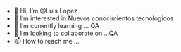 - 👋 Hi, I’m @Luis Lopez
- 👀 I’m interested in Nuevos conocimientos tecnologicos
- 🌱 I’m currently learning ... QA
- 💞️ I’m looking to collaborate on ...QA
- 📫 How to reach me ...

<!---
lelopezqa/lelopezqa is a ✨ special ✨ repository because its `README.md` (this file) appears on your GitHub profile.
You can click the Preview link to take a look at your changes.
--->
